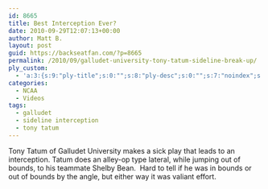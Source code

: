```yaml
---
id: 8665
title: Best Interception Ever?
date: 2010-09-29T12:07:13+00:00
author: Matt B.
layout: post
guid: https://backseatfan.com/?p=8665
permalink: /2010/09/galludet-university-tony-tatum-sideline-break-up/
ply_custom:
  - 'a:3:{s:9:"ply-title";s:0:"";s:8:"ply-desc";s:0:"";s:7:"noindex";s:0:"";}'
categories:
  - NCAA
  - Videos
tags:
  - galludet
  - sideline interception
  - tony tatum
---
```


<div class="entry">
  <p>
    Tony Tatum of Galludet University makes a sick play that leads to an interception. Tatum does an alley-op type lateral, while jumping out of bounds, to his teammate Shelby Bean.  Hard to tell if he was in bounds or out of bounds by the angle, but either way it was valiant effort.
  </p>

  <p>
  </p>
</div>
